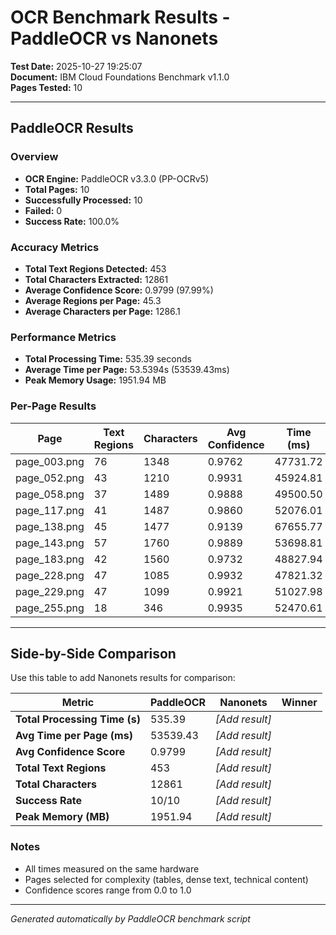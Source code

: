 # OCR Benchmark Results - PaddleOCR vs Nanonets

**Test Date:** 2025-10-27 19:25:07  
**Document:** IBM Cloud Foundations Benchmark v1.1.0  
**Pages Tested:** 10  

---

## PaddleOCR Results

### Overview

- **OCR Engine:** PaddleOCR v3.3.0 (PP-OCRv5)
- **Total Pages:** 10
- **Successfully Processed:** 10
- **Failed:** 0
- **Success Rate:** 100.0%

### Accuracy Metrics

- **Total Text Regions Detected:** 453
- **Total Characters Extracted:** 12861
- **Average Confidence Score:** 0.9799 (97.99%)
- **Average Regions per Page:** 45.3
- **Average Characters per Page:** 1286.1

### Performance Metrics

- **Total Processing Time:** 535.39 seconds
- **Average Time per Page:** 53.5394s (53539.43ms)
- **Peak Memory Usage:** 1951.94 MB

### Per-Page Results

| Page | Text Regions | Characters | Avg Confidence | Time (ms) | Status |
|------|--------------|------------|----------------|-----------|--------|
| page_003.png | 76 | 1348 | 0.9762 | 47731.72 | ✅ |
| page_052.png | 43 | 1210 | 0.9931 | 45924.81 | ✅ |
| page_058.png | 37 | 1489 | 0.9888 | 49500.50 | ✅ |
| page_117.png | 41 | 1487 | 0.9860 | 52076.01 | ✅ |
| page_138.png | 45 | 1477 | 0.9139 | 67655.77 | ✅ |
| page_143.png | 57 | 1760 | 0.9889 | 53698.81 | ✅ |
| page_183.png | 42 | 1560 | 0.9732 | 48827.94 | ✅ |
| page_228.png | 47 | 1085 | 0.9932 | 47821.32 | ✅ |
| page_229.png | 47 | 1099 | 0.9921 | 51027.98 | ✅ |
| page_255.png | 18 | 346 | 0.9935 | 52470.61 | ✅ |

---

## Side-by-Side Comparison

Use this table to add Nanonets results for comparison:

| Metric | PaddleOCR | Nanonets | Winner |
|--------|-----------|----------|--------|
| **Total Processing Time (s)** | 535.39 | _[Add result]_ | |
| **Avg Time per Page (ms)** | 53539.43 | _[Add result]_ | |
| **Avg Confidence Score** | 0.9799 | _[Add result]_ | |
| **Total Text Regions** | 453 | _[Add result]_ | |
| **Total Characters** | 12861 | _[Add result]_ | |
| **Success Rate** | 10/10 | _[Add result]_ | |
| **Peak Memory (MB)** | 1951.94 | _[Add result]_ | |

### Notes

- All times measured on the same hardware
- Pages selected for complexity (tables, dense text, technical content)
- Confidence scores range from 0.0 to 1.0

---

*Generated automatically by PaddleOCR benchmark script*
